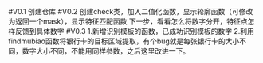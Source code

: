 #V0.1
创建仓库
#V0.2
创建check类，加入二值化函数，显示轮廓函数（可修改为返回一个mask），显示特征匹配函数
下一步，看看怎么将数字分开，特征点怎样反馈到具体数字
#V0.3
1.新增识别模板的函数，已成功识别模板的数字
2.利用findmubiao函数将银行卡的目标区域提取，有个bug就是每张银行卡的大小不同，数字大小不同，不能用同样参数，之后这里改进一下。